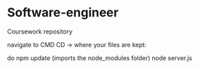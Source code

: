 # Software-engineer
Coursework repository

navigate to CMD
CD -> where your files are kept: 

do npm update (imports the node_modules folder)
node server.js

